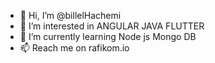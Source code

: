 - 👋 Hi, I’m @billelHachemi
- 👀 I’m interested in ANGULAR JAVA FLUTTER
- 🌱 I’m currently learning Node js Mongo DB
- 📫 Reach me on rafikom.io
